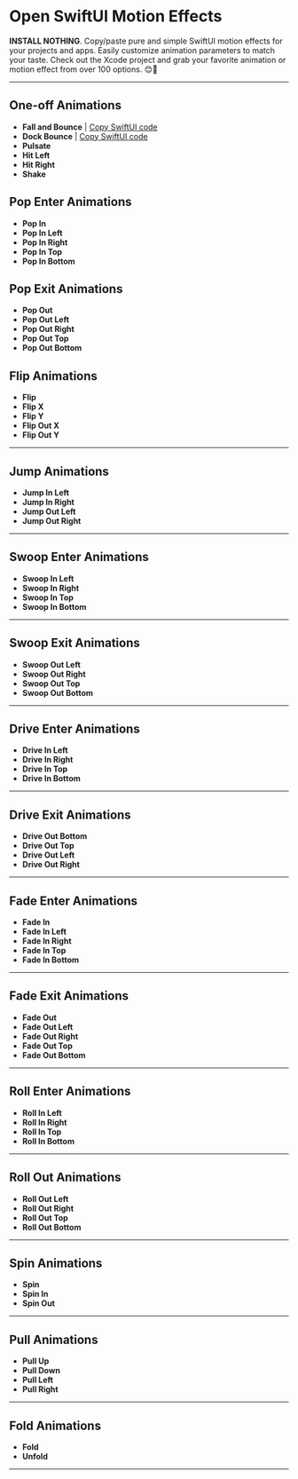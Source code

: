 # Open SwiftUI Motion Effects

**INSTALL NOTHING**. Copy/paste pure and simple SwiftUI motion effects for your projects and apps. Easily customize animation parameters to match your taste. Check out the Xcode project and grab your favorite animation or motion effect from over 100 options. 😊🎨

---

## One-off Animations
- **Fall and Bounce** | [Copy SwiftUI code]()
- **Dock Bounce** | [Copy SwiftUI code]()
- **Pulsate**
- **Hit Left**
- **Hit Right**
- **Shake**

## Pop Enter Animations
- **Pop In**
- **Pop In Left**
- **Pop In Right**
- **Pop In Top**
- **Pop In Bottom**

## Pop Exit Animations
- **Pop Out**
- **Pop Out Left**
- **Pop Out Right**
- **Pop Out Top**
- **Pop Out Bottom**

## Flip Animations
- **Flip**
- **Flip X**
- **Flip Y**
- **Flip Out X**
- **Flip Out Y**

---

## Jump Animations
- **Jump In Left**
- **Jump In Right**
- **Jump Out Left**
- **Jump Out Right**

---

## Swoop Enter Animations
- **Swoop In Left**
- **Swoop In Right**
- **Swoop In Top**
- **Swoop In Bottom**

---

## Swoop Exit Animations
- **Swoop Out Left**
- **Swoop Out Right**
- **Swoop Out Top**
- **Swoop Out Bottom**

---

## Drive Enter Animations
- **Drive In Left**
- **Drive In Right**
- **Drive In Top**
- **Drive In Bottom**

---

## Drive Exit Animations
- **Drive Out Bottom**
- **Drive Out Top**
- **Drive Out Left**
- **Drive Out Right**

---

## Fade Enter Animations
- **Fade In**
- **Fade In Left**
- **Fade In Right**
- **Fade In Top**
- **Fade In Bottom**

---

## Fade Exit Animations
- **Fade Out**
- **Fade Out Left**
- **Fade Out Right**
- **Fade Out Top**
- **Fade Out Bottom**

---

## Roll Enter Animations
- **Roll In Left**
- **Roll In Right**
- **Roll In Top**
- **Roll In Bottom**

---

## Roll Out Animations
- **Roll Out Left**
- **Roll Out Right**
- **Roll Out Top**
- **Roll Out Bottom**

---

## Spin Animations
- **Spin**
- **Spin In**
- **Spin Out**

---

## Pull Animations
- **Pull Up**
- **Pull Down**
- **Pull Left**
- **Pull Right**

---

## Fold Animations
- **Fold**
- **Unfold**

---
